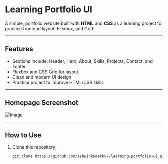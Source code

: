 # Learning Portfolio UI

A simple, portfolio website built with **HTML** and **CSS** as a learning project to practice frontend layout, Flexbox, and Grid.

---

## Features

- Sections include: Header, Hero, About, Skills, Projects, Contact, and Footer
- Flexbox and CSS Grid for layout
- Clean and modern UI design
- Practice project to improve HTML/CSS skills

---

## Homepage Screenshot

![image](https://github.com/user-attachments/assets/d6ad4b62-d684-4e15-9358-c54a2ea9da00)

---
## How to Use

1. Clone this repository:
   ```bash
   git clone https://github.com/ashwinkumarkv7/learning-portfolio-UI.git
